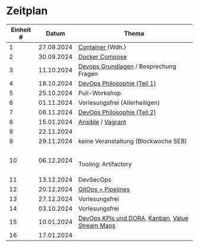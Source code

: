 # Zeitplan



| Einheit # | Datum      | Thema                                                                                                                                                                                                                                                                                                                                                                                                            |
| --------- | ---------- | ---------------------------------------------------------------------------------------------------------------------------------------------------------------------------------------------------------------------------------------------------------------------------------------------------------------------------------------------------------------------------------------------------------------- |
| 1         | 27.09.2024 | [Container ](../02\_container.md)(Wdh.)                                                                                                                                                                                                                                                                                                                                                                          |
| 2         | 30.09.2024 | [Docker Compose](../docker-compose.md)                                                                                                                                                                                                                                                                                                                                                                           |
| 3         | 11.10.2024 | [Devops Grundlagen](../grundlagen.md) / Besprechung Fragen                                                                                                                                                                                                                                                                                                                                                       |
| 4         | 18.10.2024 | [DevOps Philosophie (Teil 1)](https://liascript.github.io/course/?https://raw.githubusercontent.com/aheil/devops/master/lectures/03\_philosophie.md#1)                                                                                                                                                                                                                                                           |
| 5         | 25.10.2024 | Pull-Workshop                                                                                                                                                                                                                                                                                                                                                                                                    |
| 6         | 01.11.2024 | Vorlesungsfrei (Allerheiligen)                                                                                                                                                                                                                                                                                                                                                                                   |
| 7         | 08.11.2024 | [DevOps Philosophie (Teil 2)](https://liascript.github.io/course/?https://raw.githubusercontent.com/aheil/devops/master/lectures/03\_philosophie.md#1)                                                                                                                                                                                                                                                           |
| 8         | 15.01.2024 | [Ansible](https://liascript.github.io/course/?https://raw.githubusercontent.com/aheil/devops/master/lectures/06\_ansible.md#1) / [Vagrant](https://liascript.github.io/course/?https://raw.githubusercontent.com/aheil/devops/master/lectures/07\_vagrant.md#1)                                                                                                                                                  |
| 9         | 22.11.2024 |                                                                                                                                                                                                                                                                                                                                                                                                                  |
| 9         | 29.11.2024 | keine Veranstaltung (Blockwoche SEB)                                                                                                                                                                                                                                                                                                                                                                             |
| 10        | 06.12.2024 | <p><br>Tooling: Artifactory</p>                                                                                                                                                                                                                                                                                                                                                                                  |
| 11        | 13.12.2024 | DevSecOps                                                                                                                                                                                                                                                                                                                                                                                                        |
| 12        | 20.12.2024 | [GitOps + Pipelines](https://liascript.github.io/course/?https://raw.githubusercontent.com/aheil/devops/master/lectures/08\_gitops.md#1)                                                                                                                                                                                                                                                                         |
| 13        | 27.12.2024 | Vorlesungsfrei                                                                                                                                                                                                                                                                                                                                                                                                   |
| 14        | 03.10.2024 | Vorlesungsfrei                                                                                                                                                                                                                                                                                                                                                                                                   |
| 15        | 10.01.2024 | [DevOps KPIs und DORA](https://liascript.github.io/course/?https://raw.githubusercontent.com/aheil/devops/master/lectures/09\_metriken.md#1), [Kanban](https://liascript.github.io/course/?https://raw.githubusercontent.com/aheil/devops/master/lectures/04\_kanban.md#1), [Value Stream Maps](https://liascript.github.io/course/?https://raw.githubusercontent.com/aheil/devops/master/lectures/05\_vsm.md#1) |
| 16        | 17.01.2024 |                                                                                                                                                                                                                                                                                                                                                                                                                  |

